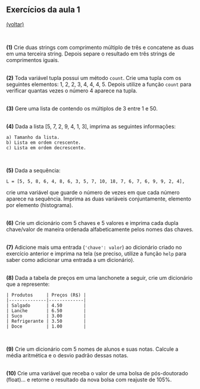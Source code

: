 ## Exercícios da aula 1
[(voltar)](../)

<br>

**(1)** Crie duas strings com comprimento múltiplo de três e concatene as duas em uma terceira string. Depois separe o resultado em três strings de comprimentos iguais.
<br><br>

**(2)** Toda variável tupla possui um método `count`. Crie uma tupla com os seguintes elementos: 1, 2, 2, 3, 4, 4, 4, 5. Depois utilize a função `count` para verificar quantas vezes o número 4 aparece na tupla.
<br><br>

**(3)** Gere uma lista de contendo os múltiplos de 3 entre 1 e 50.
<br><br>

**(4)** Dada a lista [5, 7, 2, 9, 4, 1, 3], imprima as seguintes informações:

    a) Tamanho da lista.
    b) Lista em ordem crescente.
    c) Lista em ordem decrescente.
<br>

**(5)** Dada a sequência:

    L = [5, 5, 8, 6, 4, 8, 6, 3, 5, 7, 10, 18, 7, 6, 7, 6, 9, 9, 2, 4],

crie uma variável que guarde o número de vezes em que cada número aparece na sequência. Imprima as duas variáveis conjuntamente, elemento por elemento (histograma).
<br><br>

**(6)** Crie um dicionário com 5 chaves e 5 valores e imprima cada dupla chave/valor de maneira ordenada alfabeticamente pelos nomes das chaves.
<br><br>

**(7)** Adicione mais uma entrada (`'chave': valor`) ao dicionário criado no exercício anterior e imprima na tela (se preciso, utilize a função `help` para saber como adicionar uma entrada a um dicionário).
<br><br>

**(8)** Dada a tabela de preços em uma lanchonete a seguir, crie um dicionário que a represente:

    | Produtos     | Preços (R$) |
    |--------------|-------------|
    | Salgado      | 4.50        |
    | Lanche       | 6.50        |
    | Suco         | 3.00        |
    | Refrigerante | 3.50        |
    | Doce         | 1.00        |
<br>

**(9)** Crie um dicionário com 5 nomes de alunos e suas notas. Calcule a média aritmética e o desvio padrão dessas notas.
<br><br>

**(10)** Crie uma variável que receba o valor de uma bolsa de pós-doutorado (float)... e retorne o resultado da nova bolsa com reajuste de 105%.
